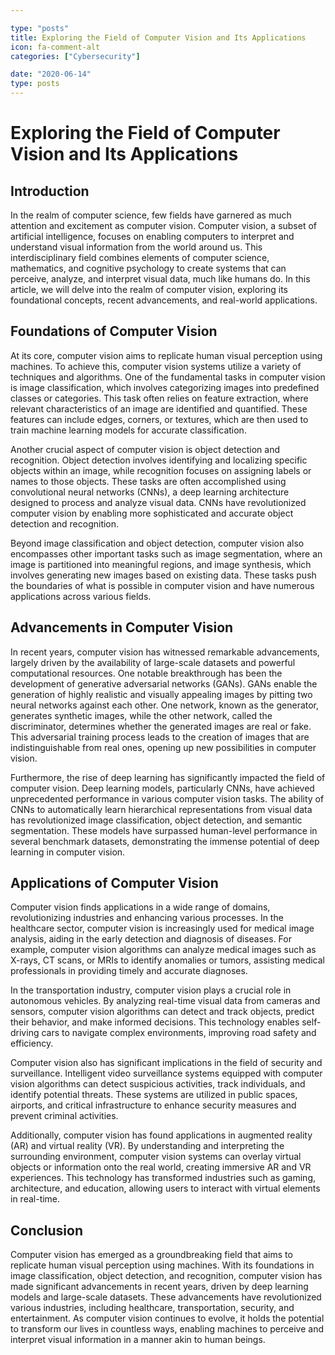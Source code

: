 ```yaml
---

type: "posts"
title: Exploring the Field of Computer Vision and Its Applications
icon: fa-comment-alt
categories: ["Cybersecurity"]

date: "2020-06-14"
type: posts
---
```





# Exploring the Field of Computer Vision and Its Applications

## Introduction

In the realm of computer science, few fields have garnered as much attention and excitement as computer vision. Computer vision, a subset of artificial intelligence, focuses on enabling computers to interpret and understand visual information from the world around us. This interdisciplinary field combines elements of computer science, mathematics, and cognitive psychology to create systems that can perceive, analyze, and interpret visual data, much like humans do. In this article, we will delve into the realm of computer vision, exploring its foundational concepts, recent advancements, and real-world applications.

## Foundations of Computer Vision

At its core, computer vision aims to replicate human visual perception using machines. To achieve this, computer vision systems utilize a variety of techniques and algorithms. One of the fundamental tasks in computer vision is image classification, which involves categorizing images into predefined classes or categories. This task often relies on feature extraction, where relevant characteristics of an image are identified and quantified. These features can include edges, corners, or textures, which are then used to train machine learning models for accurate classification.

Another crucial aspect of computer vision is object detection and recognition. Object detection involves identifying and localizing specific objects within an image, while recognition focuses on assigning labels or names to those objects. These tasks are often accomplished using convolutional neural networks (CNNs), a deep learning architecture designed to process and analyze visual data. CNNs have revolutionized computer vision by enabling more sophisticated and accurate object detection and recognition.

Beyond image classification and object detection, computer vision also encompasses other important tasks such as image segmentation, where an image is partitioned into meaningful regions, and image synthesis, which involves generating new images based on existing data. These tasks push the boundaries of what is possible in computer vision and have numerous applications across various fields.

## Advancements in Computer Vision

In recent years, computer vision has witnessed remarkable advancements, largely driven by the availability of large-scale datasets and powerful computational resources. One notable breakthrough has been the development of generative adversarial networks (GANs). GANs enable the generation of highly realistic and visually appealing images by pitting two neural networks against each other. One network, known as the generator, generates synthetic images, while the other network, called the discriminator, determines whether the generated images are real or fake. This adversarial training process leads to the creation of images that are indistinguishable from real ones, opening up new possibilities in computer vision.

Furthermore, the rise of deep learning has significantly impacted the field of computer vision. Deep learning models, particularly CNNs, have achieved unprecedented performance in various computer vision tasks. The ability of CNNs to automatically learn hierarchical representations from visual data has revolutionized image classification, object detection, and semantic segmentation. These models have surpassed human-level performance in several benchmark datasets, demonstrating the immense potential of deep learning in computer vision.

## Applications of Computer Vision

Computer vision finds applications in a wide range of domains, revolutionizing industries and enhancing various processes. In the healthcare sector, computer vision is increasingly used for medical image analysis, aiding in the early detection and diagnosis of diseases. For example, computer vision algorithms can analyze medical images such as X-rays, CT scans, or MRIs to identify anomalies or tumors, assisting medical professionals in providing timely and accurate diagnoses.

In the transportation industry, computer vision plays a crucial role in autonomous vehicles. By analyzing real-time visual data from cameras and sensors, computer vision algorithms can detect and track objects, predict their behavior, and make informed decisions. This technology enables self-driving cars to navigate complex environments, improving road safety and efficiency.

Computer vision also has significant implications in the field of security and surveillance. Intelligent video surveillance systems equipped with computer vision algorithms can detect suspicious activities, track individuals, and identify potential threats. These systems are utilized in public spaces, airports, and critical infrastructure to enhance security measures and prevent criminal activities.

Additionally, computer vision has found applications in augmented reality (AR) and virtual reality (VR). By understanding and interpreting the surrounding environment, computer vision systems can overlay virtual objects or information onto the real world, creating immersive AR and VR experiences. This technology has transformed industries such as gaming, architecture, and education, allowing users to interact with virtual elements in real-time.

## Conclusion

Computer vision has emerged as a groundbreaking field that aims to replicate human visual perception using machines. With its foundations in image classification, object detection, and recognition, computer vision has made significant advancements in recent years, driven by deep learning models and large-scale datasets. These advancements have revolutionized various industries, including healthcare, transportation, security, and entertainment. As computer vision continues to evolve, it holds the potential to transform our lives in countless ways, enabling machines to perceive and interpret visual information in a manner akin to human beings.